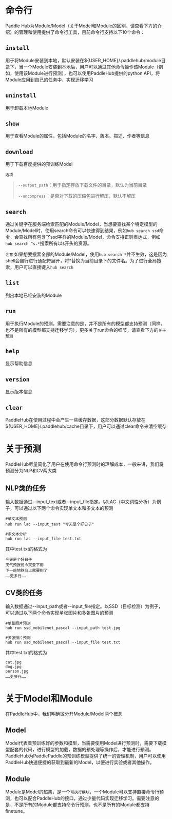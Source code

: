 # 命令行
Paddle Hub为Module/Model（关于Model和Module的区别，请查看下方的介绍）的管理和使用提供了命令行工具，目前命令行支持以下10个命令：

## `install`

用于将Module安装到本地，默认安装在${USER_HOME}/.paddlehub/module目录下，当一个Module安装到本地后，用户可以通过其他命令操作该Module（例如，使用该Module进行预测），也可以使用PaddleHub提供的python API，将Module应用到自己的任务中，实现迁移学习

## `uninstall`

用于卸载本地Module

## `show`

用于查看Module的属性，包括Module的名字、版本、描述、作者等信息

## `download`

用于下载百度提供的预训练Model

`选项`
> `--output_path`：用于指定存放下载文件的目录，默认为当前目录
>
> `--uncompress`：是否对下载的压缩包进行解压，默认不解压

## `search`

通过关键字在服务端检索匹配的Module/Model，当想要查找某个特定模型的Module/Model时，使用search命令可以快速得到结果，例如`hub search ssd`命令，会查找所有包含了ssd字样的Module/Model，命令支持正则表达式，例如`hub search ^s.*`搜索所有以s开头的资源。

`注意`
如果想要搜索全部的Module/Model，使用`hub search *`并不生效，这是因为shell会自行进行通配符展开，将*替换为当前目录下的文件名。为了进行全局搜索，用户可以直接键入`hub search`

## `list`

列出本地已经安装的Module

## `run`

用于执行Module的预测，需要注意的是，并不是所有的模型都支持预测（同样，也不是所有的模型都支持迁移学习），更多关于run命令的细节，请查看下方的`关于预测`

## `help`

显示帮助信息

## `version`

显示版本信息

## `clear`

PaddleHub在使用过程中会产生一些缓存数据，这部分数据默认存放在${USER_HOME}/.paddlehub/cache目录下，用户可以通过clear命令来清空缓存

# 关于预测
PaddleHub尽量简化了用户在使用命令行预测时的理解成本，一般来讲，我们将预测分为NLP和CV两大类

## NLP类的任务
输入数据通过--input_text或者--input_file指定。以LAC（中文词性分析）为例子，可以通过以下两个命令实现单文本和多文本的预测
```shell
#单文本预测
hub run lac --input_text "今天是个好日子"
```
```shell
#多文本分析
hub run lac --input_file test.txt
```
其中test.txt的格式为
```
今天是个好日子
天气预报说今天要下雨
下一班地铁马上就要到了
……更多行……
```
## CV类的任务
输入数据通过--input_path或者--input_file指定。以SSD（目标检测）为例子，可以通过以下两个命令实现单张图片和多张图片的预测
```shell
#单张照片预测
hub run ssd_mobilenet_pascal --input_path test.jpg
```
```shell
#多张照片预测
hub run ssd_mobilenet_pascal --input_file test.txt
```
其中test.txt的格式为
```
cat.jpg
dog.jpg
person.jpg
……更多行……
```

# 关于Model和Module

在PaddleHub中，我们明确区分开Module/Model两个概念

## Model

Model代表着预训练好的参数和模型，当需要使用Model进行预测时，需要下载模型配套的代码，进行模型的加载，数据的预处理等操作后，才能进行预测。PaddleHub为PaddlePaddle的预训练模型提供了统一的管理机制，用户可以使用PaddleHub快速便捷的获取到最新的Model，以便进行实验或者其他操作。

## Module

Module是Model的超集，是一个`可执行模块`，一个Module可以支持直接命令行预测，也可以配合PaddleHub的接口，通过少量代码实现迁移学习。需要注意的是，不是所有的Module都支持命令行预测，也不是所有的Module都支持finetune。
